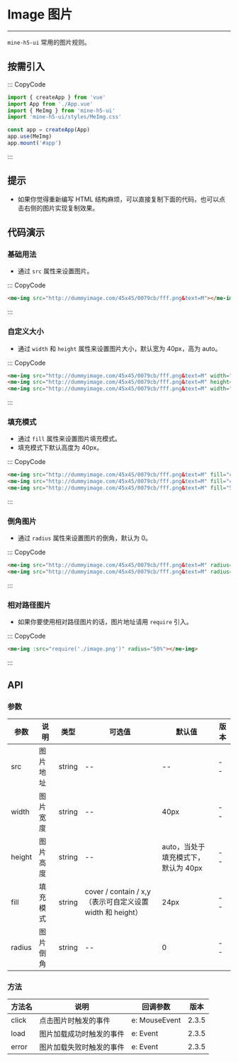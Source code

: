 # Image 图片

---

`mine-h5-ui` 常用的图片规则。

## 按需引入

::: CopyCode

```js
import { createApp } from 'vue'
import App from './App.vue'
import { MeImg } from 'mine-h5-ui'
import 'mine-h5-ui/styles/MeImg.css'

const app = createApp(App)
app.use(MeImg)
app.mount('#app')
```

:::

## 提示

- 如果你觉得重新编写 HTML 结构麻烦，可以直接复制下面的代码，也可以点击右侧的图片实现复制效果。

## 代码演示

### 基础用法

- 通过 `src` 属性来设置图片。

::: CopyCode

```html
<me-img src="http://dummyimage.com/45x45/0079cb/fff.png&text=M"></me-img>
```

:::

### 自定义大小

- 通过 `width` 和 `height` 属性来设置图片大小，默认宽为 40px，高为 auto。

::: CopyCode

```html
<me-img src="http://dummyimage.com/45x45/0079cb/fff.png&text=M" width="45px"></me-img>
<me-img src="http://dummyimage.com/45x45/0079cb/fff.png&text=M" height="45px"></me-img>
<me-img src="http://dummyimage.com/45x45/0079cb/fff.png&text=M" width="45px" height="45px"></me-img>
```

:::

### 填充模式

- 通过 `fill` 属性来设置图片填充模式。
- 填充模式下默认高度为 40px。

::: CopyCode

```html
<me-img src="http://dummyimage.com/45x45/0079cb/fff.png&text=M" fill="cover"></me-img>
<me-img src="http://dummyimage.com/45x45/0079cb/fff.png&text=M" fill="contain"></me-img>
<me-img src="http://dummyimage.com/45x45/0079cb/fff.png&text=M" fill="50% auto"></me-img>
```

:::

### 倒角图片

- 通过 `radius` 属性来设置图片的倒角，默认为 0。

::: CopyCode

```html
<me-img src="http://dummyimage.com/45x45/0079cb/fff.png&text=M" radius="50%"></me-img>
<me-img src="http://dummyimage.com/45x45/0079cb/fff.png&text=M" radius="6px"></me-img>
```

:::

### 相对路径图片

- 如果你要使用相对路径图片的话，图片地址请用 `require` 引入。

::: CopyCode

```html
<me-img :src="require('./image.png')" radius="50%"></me-img>
```

:::

## API

### 参数

| 参数   | 说明     | 类型   | 可选值                                                    | 默认值                              | 版本 |
| ------ | -------- | ------ | --------------------------------------------------------- | ----------------------------------- | ---- |
| src    | 图片地址 | string | --                                                        | --                                  | --   |
| width  | 图片宽度 | string | --                                                        | 40px                                | --   |
| height | 图片高度 | string | --                                                        | auto，当处于填充模式下，默认为 40px | --   |
| fill   | 填充模式 | string | cover / contain / x,y（表示可自定义设置 width 和 height） | 24px                                | --   |
| radius | 图片倒角 | string | --                                                        | 0                                   | --   |

### 方法

| 方法名 | 说明                     | 回调参数      | 版本  |
| ------ | ------------------------ | ------------- | ----- |
| click  | 点击图片时触发的事件     | e: MouseEvent | 2.3.5 |
| load   | 图片加载成功时触发的事件 | e: Event      | 2.3.5 |
| error  | 图片加载失败时触发的事件 | e: Event      | 2.3.5 |
